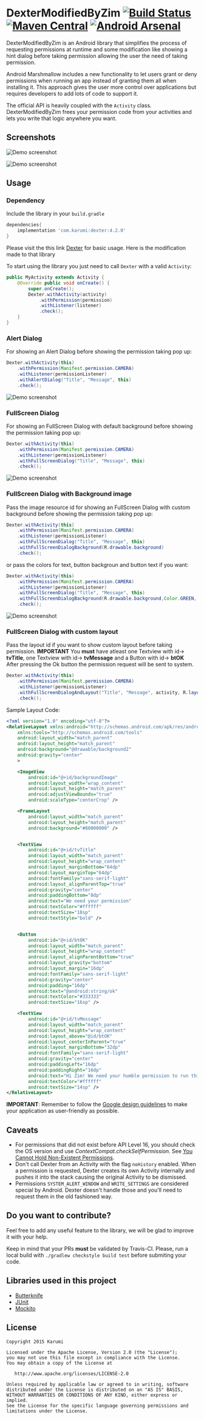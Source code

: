 DexterModifiedByZim [![Build Status](https://travis-ci.org/Karumi/Dexter.svg?branch=master)](https://travis-ci.org/Karumi/Dexter) [![Maven Central](https://maven-badges.herokuapp.com/maven-central/com.karumi/dexter/badge.svg)](https://maven-badges.herokuapp.com/maven-central/com.karumi/dexter) [![Android Arsenal](https://img.shields.io/badge/Android%20Arsenal-Dexter-green.svg?style=true)](https://android-arsenal.com/details/1/2804)
======


DexterModifiedByZim is an Android library that simplifies the process of requesting permissions at runtime and some modification like showing a hint dialog before taking permission allowing the user the need of taking permission.

Android Marshmallow includes a new functionality to let users grant or deny permissions when running an app instead of granting them all when installing it. This approach gives the user more control over applications but requires developers to add lots of code to support it.

The official API is heavily coupled with the ``Activity`` class.
DexterModifiedByZim frees your permission code from your activities and lets you write that logic anywhere you want.


Screenshots
-----------

![Demo screenshot][1]

![Demo screenshot][8]

Usage
-----

### Dependency

Include the library in your ``build.gradle``

```groovy
dependencies{
    implementation 'com.karumi:dexter:4.2.0'
}
```

Please visit the this link [Dexter](https://github.com/Karumi/Dexter) for basic usage. Here is the modification made to that library

To start using the library you just need to call `Dexter` with a valid `Activity`:

```java
public MyActivity extends Activity {
	@Override public void onCreate() {
		super.onCreate();
		Dexter.withActivity(activity)
			.withPermission(permission)
			.withListener(listener)
			.check();
	}
}
```

### Alert Dialog 
For showing an Alert Dialog before showing the permission taking pop up:

```java
Dexter.withActivity(this)
	.withPermission(Manifest.permission.CAMERA)
	.withListener(permissionListener)
	.withAlertDialog("Title", "Message", this)
	.check();
```

![Demo screenshot][6]


### FullScreen Dialog 
For showing an FullScreen Dialog with default background before showing the permission taking pop up:

```java
Dexter.withActivity(this)
	.withPermission(Manifest.permission.CAMERA)
	.withListener(permissionListener)
	.withFullScreenDialog("Title", "Message", this)
	.check();
```

![Demo screenshot][7]


### FullScreen Dialog with Background image
Pass the image resource id for showing an FullScreen Dialog with custom background before showing the permission taking pop up:

```java
Dexter.withActivity(this)
	.withPermission(Manifest.permission.CAMERA)
	.withListener(permissionListener)
	.withFullScreenDialog("Title", "Message", this)
	.withFullScreenDialogBackground(R.drawable.background)
	.check();
```

or pass the colors for text, button backgroun and button text if you want:

```java
Dexter.withActivity(this)
	.withPermission(Manifest.permission.CAMERA)
	.withListener(permissionListener)
	.withFullScreenDialog("Title", "Message", this)
	.withFullScreenDialogBackground(R.drawable.background,Color.GREEN, Color.LTGRAY, Color.BLACK)
	.check();
```

![Demo screenshot][7]

### FullScreen Dialog with custom layout

Pass the layout id if you want to show custom layout before taking permission. 
**IMPORTANT** You **must** have atleast one Textview with id-> **tvTitle**, one Textview with id-> **tvMessage** and a Button with id-> **btOK**
After pressing the Ok button the permission request will be sent to system.

```java
Dexter.withActivity(this)
	.withPermission(Manifest.permission.CAMERA)
	.withListener(permissionListener)
    .withFullScreenDialogAndLayout("Title", "Message", activity, R.layout.custom_background)
    .check();
```


Sample Layout Code:

```xml
<?xml version="1.0" encoding="utf-8"?>
<RelativeLayout xmlns:android="http://schemas.android.com/apk/res/android"
    xmlns:tools="http://schemas.android.com/tools"
    android:layout_width="match_parent"
    android:layout_height="match_parent"
    android:background="@drawable/background2"
    android:gravity="center"
    >

    <ImageView
        android:id="@+id/backgroundImage"
        android:layout_width="wrap_content"
        android:layout_height="match_parent"
        android:adjustViewBounds="true"
        android:scaleType="centerCrop" />

    <FrameLayout
        android:layout_width="match_parent"
        android:layout_height="match_parent"
        android:background="#80000000" />


    <TextView
        android:id="@+id/tvTitle"
        android:layout_width="match_parent"
        android:layout_height="wrap_content"
        android:layout_marginBottom="64dp"
        android:layout_marginTop="64dp"
        android:fontFamily="sans-serif-light"
        android:layout_alignParentTop="true"
        android:gravity="center"
        android:paddingBottom="8dp"
        android:text="We need your permission"
        android:textColor="#ffffff"
        android:textSize="18sp"
        android:textStyle="bold" />


    <Button
        android:id="@+id/btOK"
        android:layout_width="match_parent"
        android:layout_height="wrap_content"
        android:layout_alignParentBottom="true"
        android:layout_gravity="bottom"
        android:layout_margin="16dp"
        android:fontFamily="sans-serif-light"
        android:gravity="center"
        android:padding="16dp"
        android:text="@android:string/ok"
        android:textColor="#333333"
        android:textSize="16sp" />

    <TextView
        android:id="@+id/tvMessage"
        android:layout_width="match_parent"
        android:layout_height="wrap_content"
        android:layout_above="@id/btOK"
        android:layout_centerInParent="true"
        android:layout_marginBottom="32dp"
        android:fontFamily="sans-serif-light"
        android:gravity="center"
        android:paddingLeft="16dp"
        android:paddingRight="16dp"
        android:text="Hi Zim! We need your humble permission to run this feature in our very beautiul app. :)"
        android:textColor="#ffffff"
        android:textSize="14sp" />
</RelativeLayout>
```





**IMPORTANT**: Remember to follow the [Google design guidelines][2] to make your application as user-friendly as possible.


Caveats
-------
* For permissions that did not exist before API Level 16, you should check the OS version and use *ContextCompat.checkSelfPermission*. See [You Cannot Hold Non-Existent Permissions](https://commonsware.com/blog/2015/11/09/you-cannot-hold-nonexistent-permissions.html).
* Don't call Dexter from an Activity with the flag `noHistory` enabled. When a permission is requested, Dexter creates its own Activity internally and pushes it into the stack causing the original Activity to be dismissed.
* Permissions `SYSTEM_ALERT_WINDOW` and `WRITE_SETTINGS` are considered special by Android. Dexter doesn't handle those and you'll need to request them in the old fashioned way.

Do you want to contribute?
--------------------------

Feel free to add any useful feature to the library, we will be glad to improve it with your help.

Keep in mind that your PRs **must** be validated by Travis-CI. Please, run a local build with ``./gradlew checkstyle build test`` before submiting your code.


Libraries used in this project
------------------------------

* [Butterknife][3]
* [JUnit][4]
* [Mockito][5]

License
-------

    Copyright 2015 Karumi

    Licensed under the Apache License, Version 2.0 (the "License");
    you may not use this file except in compliance with the License.
    You may obtain a copy of the License at

       http://www.apache.org/licenses/LICENSE-2.0

    Unless required by applicable law or agreed to in writing, software
    distributed under the License is distributed on an "AS IS" BASIS,
    WITHOUT WARRANTIES OR CONDITIONS OF ANY KIND, either express or implied.
    See the License for the specific language governing permissions and
    limitations under the License.

[1]: ./art/sample.gif
[2]: http://www.google.es/design/spec/patterns/permissions.html
[3]: https://github.com/JakeWharton/butterknife
[4]: https://github.com/junit-team/junit
[5]: https://github.com/mockito/mockito
[6]: ./art/AlertDialog.gif
[7]: ./art/DefaultFullscreenDialog.gif
[8]: ./art/DialogwithBackground.gif

